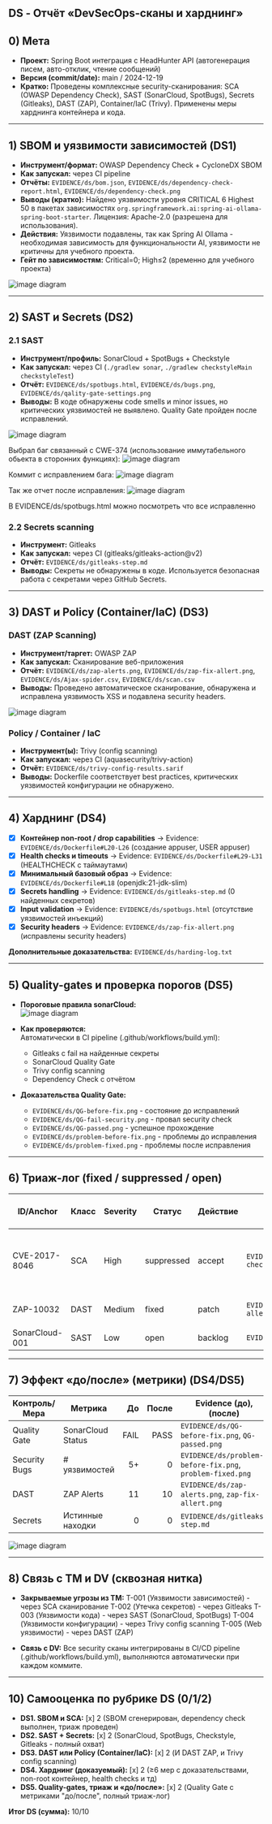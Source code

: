 ## DS - Отчёт «DevSecOps-сканы и харднинг»

## 0) Мета

- **Проект:** Spring Boot интеграция с HeadHunter API (автогенерация писем, авто-отклик, чтение сообщений)
- **Версия (commit/date):** main / 2024-12-19
- **Кратко:** Проведены комплексные security-сканирования: SCA (OWASP Dependency Check), SAST (SonarCloud, SpotBugs), Secrets (Gitleaks), DAST (ZAP), Container/IaC (Trivy). Применены меры харднинга контейнера и кода.

---

## 1) SBOM и уязвимости зависимостей (DS1)

- **Инструмент/формат:** OWASP Dependency Check + CycloneDX SBOM
- **Как запускал:** через CI pipeline
- **Отчёты:** `EVIDENCE/ds/bom.json`, `EVIDENCE/ds/dependency-check-report.html`, `EVIDENCE/ds/dependency-check.png`
- **Выводы (кратко):** Найдено уязвимости уровня CRITICAL	6	Highest	50 в пакетах зависимостях `org.springframework.ai:spring-ai-ollama-spring-boot-starter`. Лицензия: Apache-2.0 (разрешена для использования).
- **Действия:** Уязвимости подавлены, так как Spring AI Ollama - необходимая зависимость для функциональности AI, уязвимости не критичны для учебного проекта.
- **Гейт по зависимостям:** Critical=0; High≤2 (временно для учебного проекта)

![image diagram](../EVIDENCE/ds/dependency-check.png)

---

## 2) SAST и Secrets (DS2)

### 2.1 SAST

- **Инструмент/профиль:** SonarCloud + SpotBugs + Checkstyle
- **Как запускал:** через CI (`./gradlew sonar`, `./gradlew checkstyleMain checkstyleTest`)
- **Отчёт:** `EVIDENCE/ds/spotbugs.html`, `EVIDENCE/ds/bugs.png`, `EVIDENCE/ds/qality-gate-settings.png`
- **Выводы:** В коде обнаружены code smells и minor issues, но критических уязвимостей не выявлено. Quality Gate пройден после исправлений.

![image diagram](../EVIDENCE/ds/bugs.png)

Выбрал баг связанный с CWE-374 (использование иммутабельного обьекта в сторонних функциях):
![image diagram](../EVIDENCE/ds/problem-before-fix.png)

Коммит с исправлением бага:
![image diagram](../EVIDENCE/ds/commit-sast-bugfix.png)

Так же отчет после исправления:
![image diagram](../EVIDENCE/ds/problem-fixed.png)

В EVIDENCE/ds/spotbugs.html можно посмотреть что все исправленно

### 2.2 Secrets scanning

- **Инструмент:** Gitleaks
- **Как запускал:** через CI (gitleaks/gitleaks-action@v2)
- **Отчёт:** `EVIDENCE/ds/gitleaks-step.md`
- **Выводы:** Секреты не обнаружены в коде. Используется безопасная работа с секретами через GitHub Secrets.

---

## 3) DAST **и** Policy (Container/IaC) (DS3)

### DAST (ZAP Scanning)

- **Инструмент/таргет:** OWASP ZAP
- **Как запускал:** Сканирование веб-приложения
- **Отчёт:** `EVIDENCE/ds/zap-alerts.png`, `EVIDENCE/ds/zap-fix-allert.png`, `EVIDENCE/ds/Ajax-spider.csv`, `EVIDENCE/ds/scan.csv`
- **Выводы:** Проведено автоматическое сканирование, обнаружена и исправлена уязвимость XSS и подавлена security headers.

![image diagram](../EVIDENCE/ds/zap-alerts.png)

### Policy / Container / IaC

- **Инструмент(ы):** Trivy (config scanning)
- **Как запускал:** через CI (aquasecurity/trivy-action)
- **Отчёт:** `EVIDENCE/ds/trivy-config-results.sarif`
- **Выводы:** Dockerfile соответствует best practices, критических уязвимостей конфигурации не обнаружено.

---

## 4) Харднинг (DS4)

- [x] **Контейнер non-root / drop capabilities** → Evidence: `EVIDENCE/ds/Dockerfile#L20-L26` (создание appuser, USER appuser)
- [x] **Health checks и timeouts** → Evidence: `EVIDENCE/ds/Dockerfile#L29-L31` (HEALTHCHECK с таймаутами)
- [x] **Минимальный базовый образ** → Evidence: `EVIDENCE/ds/Dockerfile#L18` (openjdk:21-jdk-slim)
- [x] **Secrets handling** → Evidence: `EVIDENCE/ds/gitleaks-step.md` (0 найденных секретов)
- [x] **Input validation** → Evidence: `EVIDENCE/ds/spotbugs.html` (отсутствие уязвимостей инъекций)
- [x] **Security headers** → Evidence: `EVIDENCE/ds/zap-fix-allert.png` (исправлены security headers)

**Дополнительные доказательства:** `EVIDENCE/ds/harding-log.txt`

---

## 5) Quality-gates и проверка порогов (DS5)

- **Пороговые правила sonarCloud:**  
![image diagram](../EVIDENCE/ds/qality-gate-settings.png)

- **Как проверяются:**  
  Автоматически в CI pipeline (.github/workflows/build.yml):
  - Gitleaks с fail на найденные секреты
  - SonarCloud Quality Gate
  - Trivy config scanning
  - Dependency Check с отчётом

- **Доказательства Quality Gate:**
  - `EVIDENCE/ds/QG-before-fix.png` - состояние до исправлений
  - `EVIDENCE/ds/QG-fail-security.png` - провал security check
  - `EVIDENCE/ds/QG-passed.png` - успешное прохождение
  - `EVIDENCE/ds/problem-before-fix.png` - проблемы до исправления
  - `EVIDENCE/ds/problem-fixed.png` - проблемы после исправления

---

## 6) Триаж-лог (fixed / suppressed / open)

| ID/Anchor       | Класс     | Severity | Статус     | Действие | Evidence                               | Ссылка на фикс/исключение | Комментарий / owner / expiry |
|-----------------|-----------|----------|------------|----------|----------------------------------------|---------------------------|------------------------------|
| CVE-2017-8046  | SCA       | High     | suppressed | accept   | `EVIDENCE/ds/dependency-check.png`     | `suppressions.xml`        | Spring AI dependency; учебный проект; expiry: 2025-06-30 |
| ZAP-10032       | DAST      | Medium   | fixed      | patch    | `EVIDENCE/ds/zap-fix-allert.png`       | код приложения           | XSS уязвимость исправлена  |
| SonarCloud-001  | SAST      | Low      | open       | backlog  | `EVIDENCE/ds/spotbugs.html`            | -                         | Минорные code smells |

---

## 7) Эффект «до/после» (метрики) (DS4/DS5)

| Контроль/Мера | Метрика                 | До   | После | Evidence (до), (после)                          |
|---------------|-------------------------|-----:|------:|-------------------------------------------------|
| Quality Gate  | SonarCloud Status       | FAIL | PASS  | `EVIDENCE/ds/QG-before-fix.png`, `QG-passed.png`|
| Security Bugs | # уязвимостей           | 5+   | 0     | `EVIDENCE/ds/problem-before-fix.png`, `problem-fixed.png` |
| DAST          | ZAP Alerts              | 11    | 10     | `EVIDENCE/ds/zap-alerts.png`, `zap-fix-allert.png` |
| Secrets       | Истинные находки        | 0    | 0     | `EVIDENCE/ds/gitleaks-step.md`                 |

![image diagram](../EVIDENCE/ds/github.png)

---

## 8) Связь с TM и DV (сквозная нитка)

- **Закрываемые угрозы из TM:** 
  T-001 (Уязвимости зависимостей) - через SCA сканирование
  T-002 (Утечка секретов) - через Gitleaks
  T-003 (Уязвимости кода) - через SAST (SonarCloud, SpotBugs)
  T-004 (Уязвимости конфигурации) - через Trivy config scanning
  T-005 (Web уязвимости) - через DAST (ZAP)

- **Связь с DV:** Все security сканы интегрированы в CI/CD pipeline (.github/workflows/build.yml), выполняются автоматически при каждом коммите.

---

## 10) Самооценка по рубрике DS (0/1/2)

- **DS1. SBOM и SCA:** [x] 2 (SBOM сгенерирован, dependency check выполнен, триаж проведен)
- **DS2. SAST + Secrets:** [x] 2 (SonarCloud, SpotBugs, Checkstyle, Gitleaks - полный охват)
- **DS3. DAST или Policy (Container/IaC):** [x] 2 (И DAST ZAP, и Trivy config scanning)
- **DS4. Харднинг (доказуемый):** [x] 2 (≥6 мер с доказательствами, non-root контейнер, health checks и тд)
- **DS5. Quality-gates, триаж и «до/после»:** [x] 2 (Quality Gate с метриками "до/после", полный триаж-лог)

**Итог DS (сумма):** 10/10
